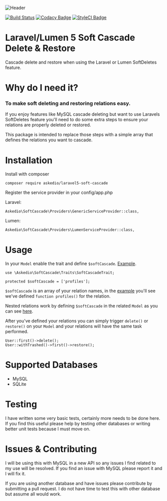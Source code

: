 ![Header](https://i.imgur.com/fKhbljT.png)

[![Build Status](https://travis-ci.org/Askedio/laravel5-soft-cascade.svg?branch=master)](https://travis-ci.org/Askedio/laravel5-soft-cascade)
[![Codacy Badge](https://api.codacy.com/project/badge/Grade/019b9dbd700f42b6a165742c72e64445)](https://www.codacy.com/app/gcphost/laravel5-soft-cascade?utm_source=github.com&amp;utm_medium=referral&amp;utm_content=Askedio/laravel5-soft-cascade&amp;utm_campaign=Badge_Grade) [![StyleCI Badge](https://styleci.io/repos/57394710/shield)](https://styleci.io/repos/57394710)

# Laravel/Lumen 5 Soft Cascade Delete & Restore
Cascade delete and restore when using the Laravel or Lumen SoftDeletes feature.

# Why do I need it?
### To make soft deleting and restoring relations easy.
If you enjoy features like MySQL cascade deleting but want to use Laravels SoftDeletes feature you'll need to do some extra steps to ensure your relations are properly deleted or restored.

This package is intended to replace those steps with a simple array that defines the relations you want to cascade.

# Installation
Install with composer
~~~
composer require askedio/laravel5-soft-cascade
~~~

Register the service provider in your config/app.php

Laravel:
~~~
Askedio\SoftCascade\Providers\GenericServiceProvider::class,
~~~

Lumen:
~~~
Askedio\SoftCascade\Providers\LumenServiceProvider::class,
~~~



# Usage
In your `Model` enable the trait and define `$softCascade`. [Example](https://github.com/Askedio/laravel5-soft-cascade/blob/master/tests/App/User.php).
~~~
use \Askedio\SoftCascade\Traits\SoftCascadeTrait;

protected $softCascade = ['profiles'];
~~~
`$softCascade` is an array of your relation names, in the [example](https://github.com/Askedio/laravel5-soft-cascade/blob/master/tests/App/User.php) you'll see we've defined `function profiles()` for the relation.

Nested relations work by defining `$softCascade` in the related `Model` as you can see [here](https://github.com/Askedio/laravel5-soft-cascade/blob/master/tests/App/Profiles.php).

After you've defined your relations you can simply trigger `delete()` or `restore()` on your `Model` and your relations will have the same task performed.

~~~
User::first()->delete();
User::withTrashed()->first()->restore();
~~~

# Supported Databases
* MySQL
* SQLite

# Testing
I have written some very basic tests, certainly more needs to be done here. If you find this useful please help by testing other databases or writing better unit tests because I must move on.

# Issues & Contributing
I will be using this with MySQL in a new API so any issues I find related to my use will be resolved. If you find an issue with MySQL please report it and I will fix it.

If you are using another database and have issues please contribute by submitting a pull request. I do not have time to test this with other database but assume all would work.

